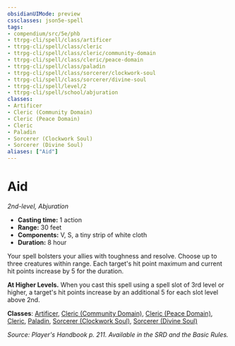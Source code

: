 ```yaml
---
obsidianUIMode: preview
cssclasses: json5e-spell
tags:
- compendium/src/5e/phb
- ttrpg-cli/spell/class/artificer
- ttrpg-cli/spell/class/cleric
- ttrpg-cli/spell/class/cleric/community-domain
- ttrpg-cli/spell/class/cleric/peace-domain
- ttrpg-cli/spell/class/paladin
- ttrpg-cli/spell/class/sorcerer/clockwork-soul
- ttrpg-cli/spell/class/sorcerer/divine-soul
- ttrpg-cli/spell/level/2
- ttrpg-cli/spell/school/abjuration
classes:
- Artificer
- Cleric (Community Domain)
- Cleric (Peace Domain)
- Cleric
- Paladin
- Sorcerer (Clockwork Soul)
- Sorcerer (Divine Soul)
aliases: ["Aid"]
---
```

# Aid
*2nd-level, Abjuration*  

- **Casting time:** 1 action
- **Range:** 30 feet
- **Components:** V, S, a tiny strip of white cloth
- **Duration:** 8 hour

Your spell bolsters your allies with toughness and resolve. Choose up to three creatures within range. Each target's hit point maximum and current hit points increase by 5 for the duration.

**At Higher Levels.** When you cast this spell using a spell slot of 3rd level or higher, a target's hit points increase by an additional 5 for each slot level above 2nd.

**Classes**: [Artificer](/3-Mechanics/CLI/classes/artificer-tce.md), [Cleric (Community Domain)](/3-Mechanics/CLI/classes/cleric-community-domain-hwcs.md), [Cleric (Peace Domain)](/3-Mechanics/CLI/classes/cleric-peace-domain-tce.md), [Cleric](/3-Mechanics/CLI/classes/cleric.md), [Paladin](/3-Mechanics/CLI/classes/paladin.md), [Sorcerer (Clockwork Soul)](/3-Mechanics/CLI/classes/sorcerer-clockwork-soul-tce.md), [Sorcerer (Divine Soul)](/3-Mechanics/CLI/classes/sorcerer-divine-soul-xge.md)

*Source: Player's Handbook p. 211. Available in the SRD and the Basic Rules.*